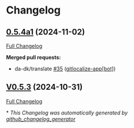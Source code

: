 # Changelog

## [0.5.4a1](https://github.com/OpenVoiceOS/ovos-skill-application-launcher/tree/0.5.4a1) (2024-11-02)

[Full Changelog](https://github.com/OpenVoiceOS/ovos-skill-application-launcher/compare/V0.5.3...0.5.4a1)

**Merged pull requests:**

- da-dk/translate [\#35](https://github.com/OpenVoiceOS/ovos-skill-application-launcher/pull/35) ([gitlocalize-app[bot]](https://github.com/apps/gitlocalize-app))

## [V0.5.3](https://github.com/OpenVoiceOS/ovos-skill-application-launcher/tree/V0.5.3) (2024-10-31)

[Full Changelog](https://github.com/OpenVoiceOS/ovos-skill-application-launcher/compare/0.5.3...V0.5.3)



\* *This Changelog was automatically generated by [github_changelog_generator](https://github.com/github-changelog-generator/github-changelog-generator)*
